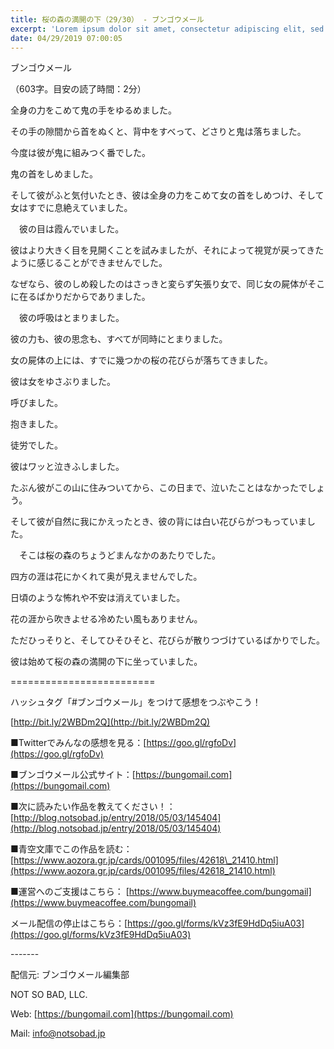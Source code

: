 ```yaml
---
title: 桜の森の満開の下（29/30） - ブンゴウメール
excerpt: 'Lorem ipsum dolor sit amet, consectetur adipiscing elit, sed do eiusmod tempor incididunt ut labore et dolore magna aliqua. Praesent elementum facilisis leo vel fringilla est ullamcorper eget. At imperdiet dui accumsan sit amet nulla facilisi morbi tempus.'
date: 04/29/2019 07:00:05
---
```


ブンゴウメール

（603字。目安の読了時間：2分）

全身の力をこめて鬼の手をゆるめました。

その手の隙間から首をぬくと、背中をすべって、どさりと鬼は落ちました。

今度は彼が鬼に組みつく番でした。

鬼の首をしめました。

そして彼がふと気付いたとき、彼は全身の力をこめて女の首をしめつけ、そして女はすでに息絶えていました。

　彼の目は霞んでいました。

彼はより大きく目を見開くことを試みましたが、それによって視覚が戻ってきたように感じることができませんでした。

なぜなら、彼のしめ殺したのはさっきと変らず矢張り女で、同じ女の屍体がそこに在るばかりだからでありました。

　彼の呼吸はとまりました。

彼の力も、彼の思念も、すべてが同時にとまりました。

女の屍体の上には、すでに幾つかの桜の花びらが落ちてきました。

彼は女をゆさぶりました。

呼びました。

抱きました。

徒労でした。

彼はワッと泣きふしました。

たぶん彼がこの山に住みついてから、この日まで、泣いたことはなかったでしょう。

そして彼が自然に我にかえったとき、彼の背には白い花びらがつもっていました。

　そこは桜の森のちょうどまんなかのあたりでした。

四方の涯は花にかくれて奥が見えませんでした。

日頃のような怖れや不安は消えていました。

花の涯から吹きよせる冷めたい風もありません。

ただひっそりと、そしてひそひそと、花びらが散りつづけているばかりでした。

彼は始めて桜の森の満開の下に坐っていました。

\=========================

ハッシュタグ「#ブンゴウメール」をつけて感想をつぶやこう！　

[http://bit.ly/2WBDm2Q](http://bit.ly/2WBDm2Q)

■Twitterでみんなの感想を見る：[https://goo.gl/rgfoDv](https://goo.gl/rgfoDv)

■ブンゴウメール公式サイト：[https://bungomail.com](https://bungomail.com)

■次に読みたい作品を教えてください！：[http://blog.notsobad.jp/entry/2018/05/03/145404](http://blog.notsobad.jp/entry/2018/05/03/145404)

■青空文庫でこの作品を読む：[https://www.aozora.gr.jp/cards/001095/files/42618\_21410.html](https://www.aozora.gr.jp/cards/001095/files/42618_21410.html)

■運営へのご支援はこちら： [https://www.buymeacoffee.com/bungomail](https://www.buymeacoffee.com/bungomail)

メール配信の停止はこちら：[https://goo.gl/forms/kVz3fE9HdDq5iuA03](https://goo.gl/forms/kVz3fE9HdDq5iuA03)

\-------

配信元: ブンゴウメール編集部

NOT SO BAD, LLC.

Web: [https://bungomail.com](https://bungomail.com)

Mail: info@notsobad.jp
